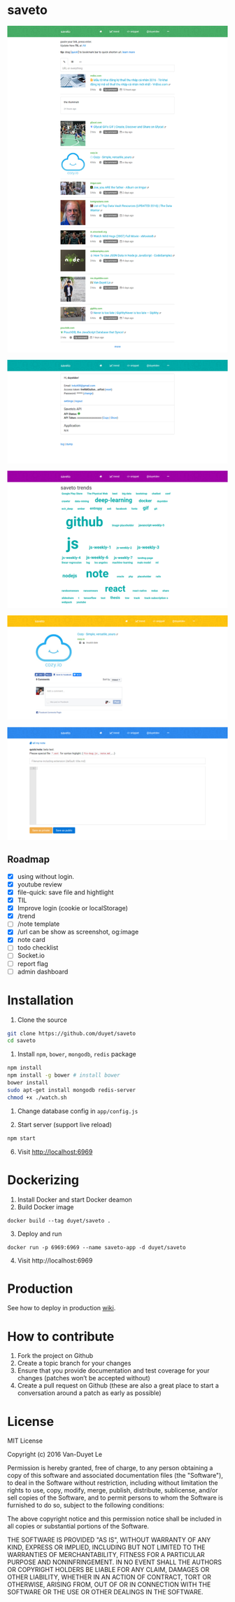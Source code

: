 # saveto

![](.github/screencapture-saveto-co-1472220247447.png)

![](.github/screencapture-saveto-co-me-1472219333280.png)

![](.github/screencapture-saveto-co-trend-1472219732376.png)

![](.github/screencapture-saveto-view-1472220400244.png)

![](.github/screencapture-saveto-co-note-1472219805542.png)


## Roadmap

- [x] using without login. 
- [x] youtube review
- [x] file-quick: save file and hightlight 
- [x] TIL
- [x] Improve login (cookie or localStorage)
- [x] /trend
- [ ] /note template 
- [x] /url can be show as screenshot, og:image 
- [x] note card 
- [ ] todo checklist 
- [ ] Socket.io 
- [ ] report flag
- [ ] admin dashboard
 
# Installation 

1. Clone the source 

```sh
git clone https://github.com/duyet/saveto
cd saveto
```

1. Install `npm`, `bower`, `mongodb`, `redis` package 

```sh
npm install 
npm install -g bower # install bower
bower install 
sudo apt-get install mongodb redis-server
chmod +x ./watch.sh
```

1. Change database config in `app/config.js`

1. Start server (support live reload)

```sh
npm start
```

6. Visit [http://localhost:6969](http://localhost:6969)

# Dockerizing

1. Install Docker and start Docker deamon
2. Build Docker image

```
docker build --tag duyet/saveto .
```

3. Deploy and run

```
docker run -p 6969:6969 --name saveto-app -d duyet/saveto
```

4. Visit http://localhost:6969

#  Production

See how to deploy in production [wiki](https://github.com/duyet/saveto/wiki/Production).

# How to contribute

1. Fork the project on Github
2. Create a topic branch for your changes
3. Ensure that you provide documentation and test coverage for your changes (patches won’t be accepted without)
4. Create a pull request on Github (these are also a great place to start a conversation around a patch as early as possible)

# License

MIT License

Copyright (c) 2016 Van-Duyet Le

Permission is hereby granted, free of charge, to any person obtaining a copy of this software and associated documentation files (the "Software"), to deal in the Software without restriction, including without limitation the rights to use, copy, modify, merge, publish, distribute, sublicense, and/or sell copies of the Software, and to permit persons to whom the Software is furnished to do so, subject to the following conditions:

The above copyright notice and this permission notice shall be included in all copies or substantial portions of the Software.

THE SOFTWARE IS PROVIDED "AS IS", WITHOUT WARRANTY OF ANY KIND, EXPRESS OR IMPLIED, INCLUDING BUT NOT LIMITED TO THE WARRANTIES OF MERCHANTABILITY, FITNESS FOR A PARTICULAR PURPOSE AND NONINFRINGEMENT. IN NO EVENT SHALL THE AUTHORS OR COPYRIGHT HOLDERS BE LIABLE FOR ANY CLAIM, DAMAGES OR OTHER LIABILITY, WHETHER IN AN ACTION OF CONTRACT, TORT OR OTHERWISE, ARISING FROM, OUT OF OR IN CONNECTION WITH THE SOFTWARE OR THE USE OR OTHER DEALINGS IN THE SOFTWARE.
